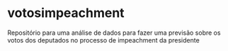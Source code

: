 # votosimpeachment
Repositório para uma análise de dados para fazer uma previsão sobre os votos dos deputados no processo de impeachment da presidente
